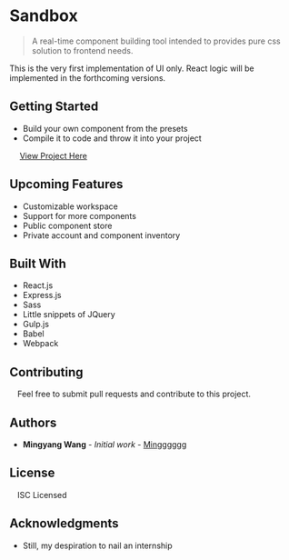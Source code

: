 # Sandbox

> A real-time component building tool intended to provides pure css solution to frontend needs.

This is the very first implementation of UI only. React logic will be implemented in the forthcoming versions.

## Getting Started

* Build your own component from the presets
* Compile it to code and throw it into your project

&emsp;  [View Project Here](http://mingyang.us-2.evennode.com)

## Upcoming Features

* Customizable workspace
* Support for more components
* Public component store
* Private account and component inventory

## Built With

* React.js
* Express.js
* Sass
* Little snippets of JQuery
* Gulp.js
* Babel
* Webpack

## Contributing

&emsp;Feel free to submit pull requests and contribute to this project.

## Authors

  * **Mingyang Wang** - *Initial work* - [Mingggggg](https://github.com/Mingggggg/sandbox)

## License

&emsp;ISC Licensed

## Acknowledgments

* Still, my despiration to nail an internship

